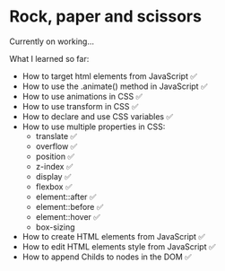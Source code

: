 # Rock, paper and scissors
Currently on working...

What I learned so far:
* How to target html elements from JavaScript ✅
* How to use the .animate() method in JavaScript ✅
* How to use animations in CSS ✅
* How to use transform in CSS ✅
* How to declare and use CSS variables ✅
* How to use multiple properties in CSS:
    - translate ✅
    - overflow ✅
    - position ✅
    - z-index ✅
    - display ✅
    - flexbox ✅
    - element::after ✅
    - element::before ✅
    - element::hover ✅
    - box-sizing
* How to create HTML elements from JavaScript ✅
* How to edit HTML elements style from JavaScript ✅
* How to append Childs to nodes in the DOM ✅
